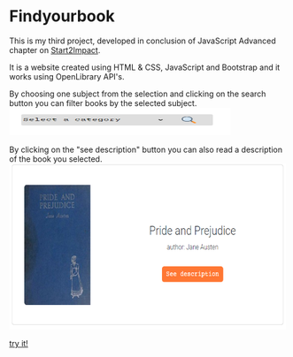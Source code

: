 # Findyourbook
This is my third project, developed in conclusion of JavaScript Advanced chapter on [Start2Impact](https://www.start2impact.it).

It is a website created using HTML & CSS, JavaScript and Bootstrap and it works using OpenLibrary API's.

By choosing one subject from the selection and clicking on the search button you can filter books by the selected subject.
<img src="/src/img/screenshot-src.PNG" width="400" height="50">

By clicking on the "see description" button you can also read a description of the book you selected.
<img src="/src/img/screenshot-desc.PNG" width="500" height="300">

[try it!](https://findsyourbook.netlify.app)
